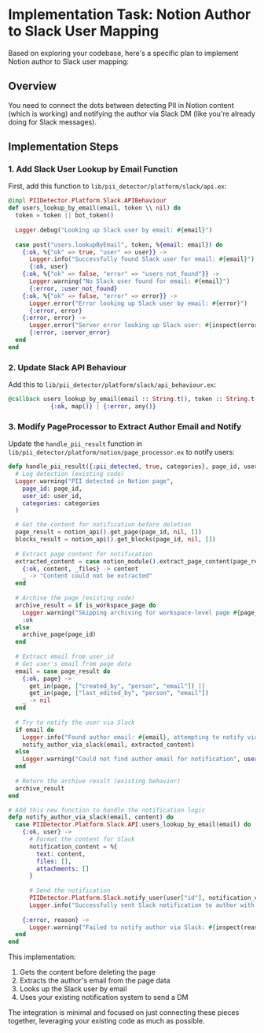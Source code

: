 # Implementation Task: Notion Author to Slack User Mapping

Based on exploring your codebase, here's a specific plan to implement Notion author to Slack user mapping:

## Overview
You need to connect the dots between detecting PII in Notion content (which is working) and notifying the author via Slack DM (like you're already doing for Slack messages).

## Implementation Steps

### 1. Add Slack User Lookup by Email Function

First, add this function to `lib/pii_detector/platform/slack/api.ex`:

```elixir
@impl PIIDetector.Platform.Slack.APIBehaviour
def users_lookup_by_email(email, token \\ nil) do
  token = token || bot_token()
  
  Logger.debug("Looking up Slack user by email: #{email}")
  
  case post("users.lookupByEmail", token, %{email: email}) do
    {:ok, %{"ok" => true, "user" => user}} -> 
      Logger.info("Successfully found Slack user for email: #{email}")
      {:ok, user}
    {:ok, %{"ok" => false, "error" => "users_not_found"}} ->
      Logger.warning("No Slack user found for email: #{email}")
      {:error, :user_not_found}
    {:ok, %{"ok" => false, "error" => error}} ->
      Logger.error("Error looking up Slack user by email: #{error}")
      {:error, error}
    {:error, error} ->
      Logger.error("Server error looking up Slack user: #{inspect(error)}")
      {:error, :server_error}
  end
end
```

### 2. Update Slack API Behaviour

Add this to `lib/pii_detector/platform/slack/api_behaviour.ex`:

```elixir
@callback users_lookup_by_email(email :: String.t(), token :: String.t() | nil) ::
            {:ok, map()} | {:error, any()}
```

### 3. Modify PageProcessor to Extract Author Email and Notify

Update the `handle_pii_result` function in `lib/pii_detector/platform/notion/page_processor.ex` to notify users:

```elixir
defp handle_pii_result({:pii_detected, true, categories}, page_id, user_id, is_workspace_page) do
  # Log detection (existing code)
  Logger.warning("PII detected in Notion page",
    page_id: page_id,
    user_id: user_id,
    categories: categories
  )

  # Get the content for notification before deletion
  page_result = notion_api().get_page(page_id, nil, [])
  blocks_result = notion_api().get_blocks(page_id, nil, [])
  
  # Extract page content for notification
  extracted_content = case notion_module().extract_page_content(page_result, blocks_result) do
    {:ok, content, _files} -> content
    _ -> "Content could not be extracted"
  end
  
  # Archive the page (existing code)
  archive_result = if is_workspace_page do
    Logger.warning("Skipping archiving for workspace-level page #{page_id}")
    :ok
  else
    archive_page(page_id)
  end
  
  # Extract email from user_id
  # Get user's email from page data
  email = case page_result do
    {:ok, page} -> 
      get_in(page, ["created_by", "person", "email"]) || 
      get_in(page, ["last_edited_by", "person", "email"])
    _ -> nil
  end
  
  # Try to notify the user via Slack
  if email do
    Logger.info("Found author email: #{email}, attempting to notify via Slack")
    notify_author_via_slack(email, extracted_content)
  else
    Logger.warning("Could not find author email for notification", user_id: user_id)
  end
  
  # Return the archive result (existing behavior)
  archive_result
end

# Add this new function to handle the notification logic
defp notify_author_via_slack(email, content) do
  case PIIDetector.Platform.Slack.API.users_lookup_by_email(email) do
    {:ok, user} ->
      # Format the content for Slack
      notification_content = %{
        text: content,
        files: [],
        attachments: []
      }
      
      # Send the notification
      PIIDetector.Platform.Slack.notify_user(user["id"], notification_content)
      Logger.info("Successfully sent Slack notification to author with email: #{email}")
      
    {:error, reason} ->
      Logger.warning("Failed to notify author via Slack: #{inspect(reason)}, email: #{email}")
  end
end
```

This implementation:
1. Gets the content before deleting the page
2. Extracts the author's email from the page data
3. Looks up the Slack user by email
4. Uses your existing notification system to send a DM

The integration is minimal and focused on just connecting these pieces together, leveraging your existing code as much as possible.